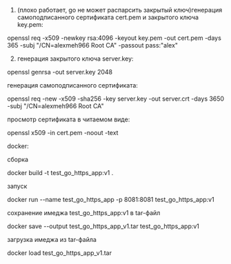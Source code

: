 1) (плохо работает, go не может распарсить закрытый ключ)генерация самоподписанного сертификата cert.pem и закрытого ключа key.pem:

openssl req -x509 -newkey rsa:4096 -keyout key.pem -out cert.pem -days 365 -subj "/CN=alexmeh966 Root CA" -passout pass:"alex"

2) генерация закрытого ключа server.key:

openssl genrsa -out server.key 2048

генерация самоподписанного сертификата:

openssl req -new -x509 -sha256 -key server.key -out server.crt -days 3650 -subj "/CN=alexmeh966 Root CA"


просмотр сертификата в читаемом виде:

openssl x509 -in cert.pem -noout -text


docker: 

сборка

docker build -t test_go_https_app:v1 .

запуск

docker run --name test_go_https_app -p 8081:8081 test_go_https_app:v1

сохранение имеджа test_go_https_app:v1 в tar-файл

docker save --output test_go_https_app_v1.tar test_go_https_app:v1

загрузка имеджа из tar-файла

docker load test_go_https_app_v1.tar